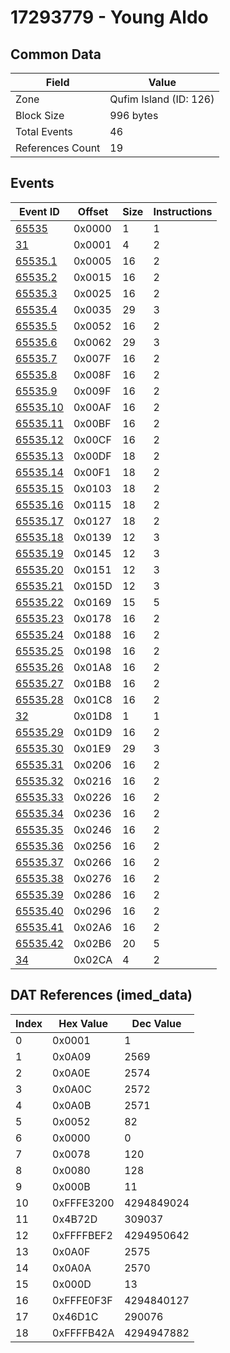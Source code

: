 # 17293779 - Young Aldo

## Common Data

| Field            | Value                  |
|------------------|------------------------|
| Zone             | Qufim Island (ID: 126) |
| Block Size       | 996 bytes              |
| Total Events     | 46                     |
| References Count | 19                     |

## Events

| Event ID                  | Offset   |   Size |   Instructions |
|---------------------------|----------|--------|----------------|
| [65535](./65535.md)       | 0x0000   |      1 |              1 |
| [31](./31.md)             | 0x0001   |      4 |              2 |
| [65535.1](./65535.1.md)   | 0x0005   |     16 |              2 |
| [65535.2](./65535.2.md)   | 0x0015   |     16 |              2 |
| [65535.3](./65535.3.md)   | 0x0025   |     16 |              2 |
| [65535.4](./65535.4.md)   | 0x0035   |     29 |              3 |
| [65535.5](./65535.5.md)   | 0x0052   |     16 |              2 |
| [65535.6](./65535.6.md)   | 0x0062   |     29 |              3 |
| [65535.7](./65535.7.md)   | 0x007F   |     16 |              2 |
| [65535.8](./65535.8.md)   | 0x008F   |     16 |              2 |
| [65535.9](./65535.9.md)   | 0x009F   |     16 |              2 |
| [65535.10](./65535.10.md) | 0x00AF   |     16 |              2 |
| [65535.11](./65535.11.md) | 0x00BF   |     16 |              2 |
| [65535.12](./65535.12.md) | 0x00CF   |     16 |              2 |
| [65535.13](./65535.13.md) | 0x00DF   |     18 |              2 |
| [65535.14](./65535.14.md) | 0x00F1   |     18 |              2 |
| [65535.15](./65535.15.md) | 0x0103   |     18 |              2 |
| [65535.16](./65535.16.md) | 0x0115   |     18 |              2 |
| [65535.17](./65535.17.md) | 0x0127   |     18 |              2 |
| [65535.18](./65535.18.md) | 0x0139   |     12 |              3 |
| [65535.19](./65535.19.md) | 0x0145   |     12 |              3 |
| [65535.20](./65535.20.md) | 0x0151   |     12 |              3 |
| [65535.21](./65535.21.md) | 0x015D   |     12 |              3 |
| [65535.22](./65535.22.md) | 0x0169   |     15 |              5 |
| [65535.23](./65535.23.md) | 0x0178   |     16 |              2 |
| [65535.24](./65535.24.md) | 0x0188   |     16 |              2 |
| [65535.25](./65535.25.md) | 0x0198   |     16 |              2 |
| [65535.26](./65535.26.md) | 0x01A8   |     16 |              2 |
| [65535.27](./65535.27.md) | 0x01B8   |     16 |              2 |
| [65535.28](./65535.28.md) | 0x01C8   |     16 |              2 |
| [32](./32.md)             | 0x01D8   |      1 |              1 |
| [65535.29](./65535.29.md) | 0x01D9   |     16 |              2 |
| [65535.30](./65535.30.md) | 0x01E9   |     29 |              3 |
| [65535.31](./65535.31.md) | 0x0206   |     16 |              2 |
| [65535.32](./65535.32.md) | 0x0216   |     16 |              2 |
| [65535.33](./65535.33.md) | 0x0226   |     16 |              2 |
| [65535.34](./65535.34.md) | 0x0236   |     16 |              2 |
| [65535.35](./65535.35.md) | 0x0246   |     16 |              2 |
| [65535.36](./65535.36.md) | 0x0256   |     16 |              2 |
| [65535.37](./65535.37.md) | 0x0266   |     16 |              2 |
| [65535.38](./65535.38.md) | 0x0276   |     16 |              2 |
| [65535.39](./65535.39.md) | 0x0286   |     16 |              2 |
| [65535.40](./65535.40.md) | 0x0296   |     16 |              2 |
| [65535.41](./65535.41.md) | 0x02A6   |     16 |              2 |
| [65535.42](./65535.42.md) | 0x02B6   |     20 |              5 |
| [34](./34.md)             | 0x02CA   |      4 |              2 |

## DAT References (imed_data)

|   Index | Hex Value   |   Dec Value |
|---------|-------------|-------------|
|       0 | 0x0001      |           1 |
|       1 | 0x0A09      |        2569 |
|       2 | 0x0A0E      |        2574 |
|       3 | 0x0A0C      |        2572 |
|       4 | 0x0A0B      |        2571 |
|       5 | 0x0052      |          82 |
|       6 | 0x0000      |           0 |
|       7 | 0x0078      |         120 |
|       8 | 0x0080      |         128 |
|       9 | 0x000B      |          11 |
|      10 | 0xFFFE3200  |  4294849024 |
|      11 | 0x4B72D     |      309037 |
|      12 | 0xFFFFBEF2  |  4294950642 |
|      13 | 0x0A0F      |        2575 |
|      14 | 0x0A0A      |        2570 |
|      15 | 0x000D      |          13 |
|      16 | 0xFFFE0F3F  |  4294840127 |
|      17 | 0x46D1C     |      290076 |
|      18 | 0xFFFFB42A  |  4294947882 |
